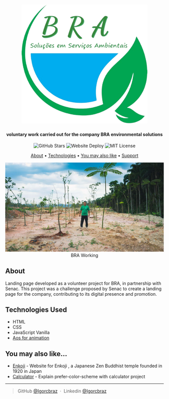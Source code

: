 
<h1 align="center">
  <br>
    <a href="https://temploenkoji.org.br/">
      <img src="/public/logo.png" alt="Logo BRA" width="400">
    </a>
  <br>
</h1>

<h4 align="center">voluntary work carried out for the company BRA environmental solutions</h4>

<p align="center">
  <img src="https://img.shields.io/github/stars/Igorcbraz/Landing-BRA?style=social" alt="GitHub Stars"/>
  <img src="https://deploy-badge.vercel.app/?url=http%3A%2F%2Ftemploenkoji.org.br&logo=vercel](https://api.netlify.com/api/v1/badges/5fffa995-d6d9-4b21-8274-c1bfb97ab440/deploy-status)](https://app.netlify.com/sites/braservicosambientais/deploys)" alt="Website Deploy"></img>
  <img src="https://img.shields.io/github/license/Igorcbraz/Landing-BRA" alt="MIT License"/>
</p>

<p align="center">
  <a href="#about">About</a> •
  <a href="#technologies-used">Technologies</a> •
  <a href="#you-may-also-like">You may also like</a> •
  <a href="#support">Support</a>
</p>

<p align="center">
  <img src="/public/hero-image.jpg" alt="BRA em ação"/>
  <br>
  BRA Working
</p>

## About

Landing page developed as a volunteer project for BRA, in partnership with Senac. This project was a challenge proposed by Senac to create a landing page for the company, contributing to its digital presence and promotion.

## Technologies Used

- HTML
- CSS
- JavaScript Vanilla
- [Aos for animation](https://michalsnik.github.io/aos/)

## You may also like...

- [Enkoji](https://github.com/Igorcbraz/Enkoji) - Website for Enkoji , a Japanese Zen Buddhist temple founded in 1920 in Japan
- [Calculator](https://github.com/Igorcbraz/Calculadora) - Explain prefer-color-scheme with calculator project


---

> GitHub [@Igorcbraz](https://github.com/Igorcbraz) &nbsp;&middot;&nbsp;
> Linkedin [@Igorcbraz](https://www.linkedin.com/in/igorcbraz/)
